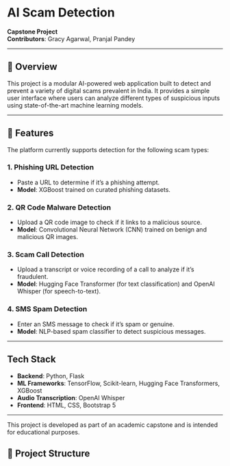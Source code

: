# AI Scam Detection

**Capstone Project**  
**Contributors**: Gracy Agarwal, Pranjal Pandey

---

## 📌 Overview

This project is a modular AI-powered web application built to detect and prevent a variety of digital scams prevalent in India. It provides a simple user interface where users can analyze different types of suspicious inputs using state-of-the-art machine learning models.

---

## 🚀 Features

The platform currently supports detection for the following scam types:

### 1. Phishing URL Detection
- Paste a URL to determine if it’s a phishing attempt.
- **Model**: XGBoost trained on curated phishing datasets.

### 2. QR Code Malware Detection
- Upload a QR code image to check if it links to a malicious source.
- **Model**: Convolutional Neural Network (CNN) trained on benign and malicious QR images.

### 3. Scam Call Detection
- Upload a transcript or voice recording of a call to analyze if it’s fraudulent.
- **Model**: Hugging Face Transformer (for text classification) and OpenAI Whisper (for speech-to-text).

### 4. SMS Spam Detection
- Enter an SMS message to check if it’s spam or genuine.
- **Model**: NLP-based spam classifier to detect suspicious messages.

---

## Tech Stack

- **Backend**: Python, Flask
- **ML Frameworks**: TensorFlow, Scikit-learn, Hugging Face Transformers, XGBoost
- **Audio Transcription**: OpenAI Whisper
- **Frontend**: HTML, CSS, Bootstrap 5

---

This project is developed as part of an academic capstone and is intended for educational purposes.
## 📁 Project Structure

